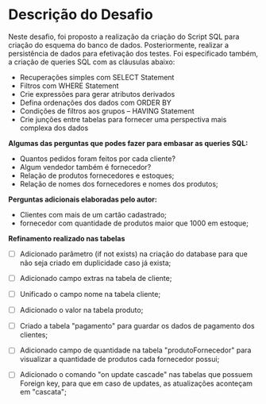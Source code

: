 # **Descrição do Desafio**

Neste desafio, foi proposto a realização da criação do Script SQL para criação do esquema do banco de dados. Posteriormente, realizar a persistência de dados para efetivação dos testes. Foi especificado também, a criação de queries SQL com as cláusulas abaixo:

- Recuperações simples com SELECT Statement
- Filtros com WHERE Statement
- Crie expressões para gerar atributos derivados
- Defina ordenações dos dados com ORDER BY
- Condições de filtros aos grupos – HAVING Statement
- Crie junções entre tabelas para fornecer uma perspectiva mais complexa dos dados

**Algumas das perguntas que podes fazer para embasar as queries SQL:**

- Quantos pedidos foram feitos por cada cliente?
- Algum vendedor também é fornecedor?
- Relação de produtos fornecedores e estoques;
- Relação de nomes dos fornecedores e nomes dos produtos;

**Perguntas adicionais elaboradas pelo autor:**

- Clientes com mais de um cartão cadastrado;
- fornecedor com quantidade de produtos maior que 1000 em estoque;

**Refinamento realizado nas tabelas**

- [ ] Adicionado parâmetro (if not exists) na criação do database para que não seja criado em duplicidade caso já exista;
- [ ] Adicionado campo extras na tabela de cliente;
- [ ] Unificado o campo nome na tabela cliente;
- [ ] Adicionado o valor na tabela produto;
- [ ] Criado a tabela "pagamento" para guardar os dados de pagamento dos clientes;
- [ ] Adicionado campo de quantidade na tabela "produtoFornecedor"  para visualizar a quantidade de produtos cada fornecedor possui;
- [ ] Adicionado o comando "on update cascade" nas tabelas que possuem Foreign key, para que em caso de updates, as atualizações aconteçam em "cascata";







